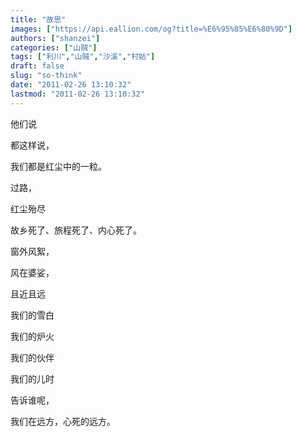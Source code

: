 ```yaml
---
title: "故思"
images: ["https://api.eallion.com/og?title=%E6%95%85%E6%80%9D"]
authors: ["shanzei"]
categories: ["山贼"]
tags: ["利川","山贼","沙溪","村姑"]
draft: false
slug: "so-think"
date: "2011-02-26 13:10:32"
lastmod: "2011-02-26 13:10:32"
---
```


他们说

都这样说，

我们都是红尘中的一粒。

过路，

红尘殆尽

故乡死了、旅程死了、内心死了。

窗外风絮，

风在婆娑，

且近且远

我们的雪白

我们的炉火

我们的伙伴

我们的儿时

告诉谁呢，

我们在远方，心死的远方。
